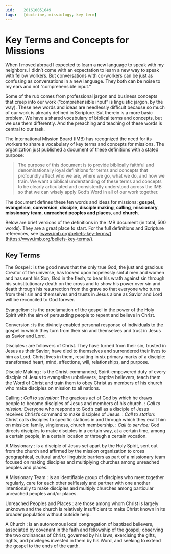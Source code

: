 ```yaml
---
uid:	201610051649
tags:	[doctrine, missiology, key term]
---
```


# Key Terms and Concepts for Missions

When I moved abroad I expected to learn a new language to speak with my neighbors. I didn’t come with an expectation to learn a new way to speak with fellow workers. But conversations with co-workers can be just as confusing as conversations in a new language. They both can be noise to my ears and not “comprehensible input.”

Some of the rub comes from professional jargon and business concepts that creep into our work (“comprehensible input” is linguistic jargon, by the way). These new words and ideas are needlessly difficult because so much of our work is already defined in Scripture. But therein is a more basic problem. We have a shared vocabulary of biblical terms and concepts, but we use them differently. And the preaching and teaching of these words is central to our task.

The International Mission Board (IMB) has recognized the need for its workers to share a vocabulary of key terms and concepts for missions. The organization just published a document of these definitions with a stated purpose:

> The purpose of this document is to provide biblically faithful and denominationally loyal definitions for terms and concepts that profoundly affect who we are, where we go, what we do, and how we train. We want a biblical understanding of these terms and concepts to be clearly articulated and consistently understood across the IMB so that we can wisely apply God’s Word in all of our work together.

The document defines these ten words and ideas for missions: **gospel**, **evangelism**, **conversion**, **disciple**, **disciple making**, **calling**, **missionary**, **missionary team**, **unreached peoples and places**, and **church**.

Below are brief versions of the definitions in the IMB document (in total, 500 words). They are a great place to start. For the full definitions and Scripture references, see [www.imb.org/beliefs-key-terms/](https://www.imb.org/beliefs-key-terms/).

## Key Terms

The Gospel
: is the good news that the only true God, the just and gracious Creator of the universe, has looked upon hopelessly sinful men and women and has sent his Son, God in the flesh, to bear his wrath against sin through his substitutionary death on the cross and to show his power over sin and death through his resurrection from the grave so that everyone who turns from their sin and themselves and trusts in Jesus alone as Savior and Lord will be reconciled to God forever.

Evangelism
: is the proclamation of the gospel in the power of the Holy Spirit with the aim of persuading people to repent and believe in Christ.

Conversion
: is the divinely enabled personal response of individuals to the gospel in which they turn from their sin and themselves and trust in Jesus as Savior and Lord.

Disciples
: are followers of Christ. They have turned from their sin, trusted in Jesus as their Savior, have died to themselves and surrendered their lives to him as Lord. Christ lives in them, resulting in six primary marks of a disciple: transformed heart, mind, affections, will, relationships, and purpose.

Disciple Making
: is the Christ-commanded, Spirit-empowered duty of every disciple of Jesus to evangelize unbelievers, baptize believers, teach them the Word of Christ and train them to obey Christ as members of his church who make disciples on mission to all nations.

Calling
: *Call to salvation:* The gracious act of God by which he draws people to become disciples of Jesus and members of his church.
: *Call to mission:* Everyone who responds to God’s call as a disciple of Jesus receives Christ’s command to make disciples of Jesus.
: *Call to station:* Christ calls disciples to specific stations in and through which they exalt him on mission: family, singleness, church membership.
: *Call to service:* God directs disciples to make disciples in a certain way, at a certain time, among a certain people, in a certain location or through a certain vocation.

A Missionary
: is a disciple of Jesus set apart by the Holy Spirit, sent out from the church and affirmed by the mission organization to cross geographical, cultural and/or linguistic barriers as part of a missionary team focused on making disciples and multiplying churches among unreached peoples and places.

A Missionary Team
: is an identifiable group of disciples who meet together regularly, care for each other selflessly and partner with one another intentionally to make disciples and multiply churches among particular unreached peoples and/or places.

Unreached Peoples and Places
: are those among whom Christ is largely unknown and the church is relatively insufficient to make Christ known in its broader population without outside help.

A Church
: is an autonomous local congregation of baptized believers, associated by covenant in the faith and fellowship of the gospel; observing the two ordinances of Christ, governed by his laws, exercising the gifts, rights, and privileges invested in them by his Word, and seeking to extend the gospel to the ends of the earth.
